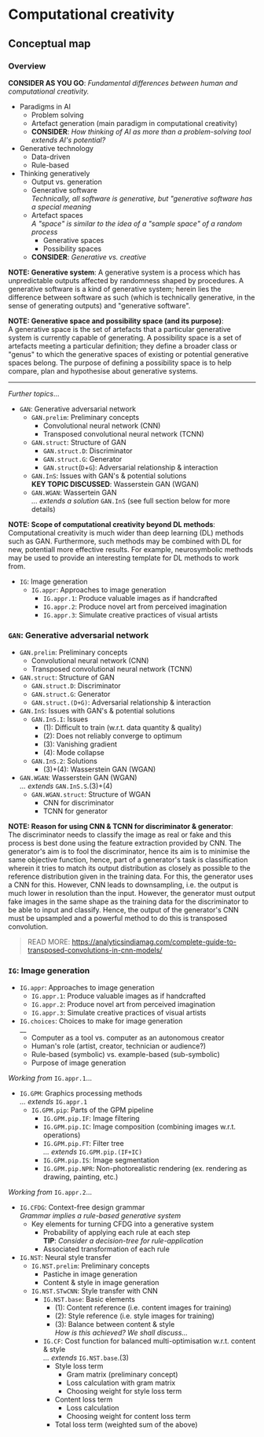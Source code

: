 # Computational creativity
## Conceptual map

### Overview
**CONSIDER AS YOU GO**: _Fundamental differences between human and computational creativity._

- Paradigms in AI
    - Problem solving
    - Artefact generation (main paradigm in computational creativity)
    - **CONSIDER**: _How thinking of AI as more than a problem-solving tool extends AI's potential?_
- Generative technology
    - Data-driven
    - Rule-based
 - Thinking generatively
    - Output vs. generation
    - Generative software <br> _Technically, all software is generative, but "generative software has a special meaning_
    - Artefact spaces <br> _A "space" is similar to the idea of a "sample space" of a random process_
        - Generative spaces
        - Possibility spaces
    - **CONSIDER**: _Generative vs. creative_
  
**NOTE: Generative system**: A generative system is a process which has unpredictable outputs affected by randomness shaped by procedures. A generative software is a kind of generative system; herein lies the difference between software as such (which is technically generative, in the sense of generating outputs) and "generative software".

**NOTE: Generative space and possibility space (and its purpose)**: <br> A generative space is the set of artefacts that a particular generative system is currently capable of generating. A possibility space is a set of artefacts meeting a particular definition; they define a broader class or "genus" to which the generative spaces of existing or potential generative spaces belong. The purpose of defining a possibility space is to help compare, plan and hypothesise about generative systems.

---

_Further topics_...

- `GAN`: Generative adversarial network
    - `GAN.prelim`: Preliminary concepts
        - Convolutional neural network (CNN)
        - Transposed convolutional neural network (TCNN)
    - `GAN.struct`: Structure of GAN
        - `GAN.struct.D`: Discriminator
        - `GAN.struct.G`: Generator
        - `GAN.struct`(`D`+`G`): Adversarial relationship & interaction
    - `GAN.InS`: Issues with GAN's & potential solutions <br> **KEY TOPIC DISCUSSED**: Wasserstein GAN (WGAN)
    - `GAN.WGAN`: Wassertein GAN <br> _... extends a solution_ `GAN.InS` (see full section below for more details)

**NOTE: Scope of computational creativity beyond DL methods**: <br> Computational creativity is much wider than deep learning (DL) methods such as GAN. Furthermore, such methods may be combined with DL for new, potentiall more effective results. For example, neurosymbolic methods may be used to provide an interesting template for DL methods to work from.

- `IG`: Image generation
    - `IG.appr`: Approaches to image generation
        - `IG.appr.1`: Produce valuable images as if handcrafted
        - `IG.appr.2`: Produce novel art from perceived imagination
        - `IG.appr.3`: Simulate creative practices of visual artists

### `GAN`: Generative adversarial network
- `GAN.prelim`: Preliminary concepts
    - Convolutional neural network (CNN)
    - Transposed convolutional neural network (TCNN)
- `GAN.struct`: Structure of GAN
    - `GAN.struct.D`: Discriminator
    - `GAN.struct.G`: Generator
    - `GAN.struct.(D+G)`: Adversarial relationship & interaction
- `GAN.InS`: Issues with GAN's & potential solutions
    - `GAN.InS.I`: Issues
        - (1): Difficult to train (w.r.t. data quantity & quality)
        - (2): Does not reliably converge to optimum
        - (3): Vanishing gradient
        - (4): Mode collapse
    - `GAN.InS.2`: Solutions
        - (3)+(4): Wasserstein GAN (WGAN)
- `GAN.WGAN`: Wasserstein GAN (WGAN) <br> _... extends_ `GAN.InS.S`.(3)+(4)
    - `GAN.WGAN.struct`: Structure of WGAN
        - CNN for discriminator
        - TCNN for generator

**NOTE: Reason for using CNN & TCNN for discriminator & generator**: <br> The discriminator needs to classify the image as real or fake and this process is best done using the feature extraction provided by CNN. The generator's aim is to fool the discriminator, hence its aim is to minimise the same objective function, hence, part of a generator's task is classification wherein it tries to match its output distribution as closely as possible to the reference distribution given in the training data. For this, the generator uses a CNN for this. However, CNN leads to downsampling, i.e. the output is much lower in resolution than the input. However, the generator must output fake images in the same shape as the training data for the discriminator to be able to input and classify. Hence, the output of the generator's CNN must be upsampled and a powerful method to do this is transposed convolution.

> READ MORE: https://analyticsindiamag.com/complete-guide-to-transposed-convolutions-in-cnn-models/

### `IG`: Image generation
- `IG.appr`: Approaches to image generation
    - `IG.appr.1`: Produce valuable images as if handcrafted
    - `IG.appr.2`: Produce novel art from perceived imagination
    - `IG.appr.3`: Simulate creative practices of visual artists
- `IG.choices`: Choices to make for image generation <br> __
    - Computer as a tool vs. computer as an autonomous creator
    - Human's role (artist, creator, technician or audience?)
    - Rule-based (symbolic) vs. example-based (sub-symbolic)
    - Purpose of image generation

_Working from_ `IG.appr.1`...

- `IG.GPM`: Graphics processing methods <br> _... extends_ `IG.appr.1`
    - `IG.GPM.pip`: Parts of the GPM pipeline
        - `IG.GPM.pip.IF`: Image filtering
        - `IG.GPM.pip.IC`: Image composition (combining images w.r.t. operations)
        - `IG.GPM.pip.FT`: Filter tree <br> _... extends_ `IG.GPM.pip.(IF+IC)`
        - `IG.GPM.pip.IS`: Image segmentation
        - `IG.GPM.pip.NPR`: Non-photorealistic rendering (ex. rendering as drawing, painting, etc.)

_Working from_ `IG.appr.2`...

- `IG.CFDG`: Context-free design grammar <br> _Grammar implies a rule-based generative system_
    - Key elements for turning CFDG into a generative system
        - Probability of applying each rule at each step <br> **TIP**: _Consider a decision-tree for rule-application_
        - Associated transformation of each rule
- `IG.NST`: Neural style transfer
    - `IG.NST.prelim`: Preliminary concepts
        - Pastiche in image generation
        - Content & style in image generation
    - `IG.NST.STwCNN`: Style transfer with CNN
        - `IG.NST.base`: Basic elements
            - (1): Content reference (i.e. content images for training)
            - (2): Style reference (i.e. style images for training)
            - (3): Balance between content & style <br> _How is this achieved? We shall discuss..._
        - `IG.CF`: Cost function for balanced multi-optimisation w.r.t. content & style <br> _... extends_ `IG.NST.base`.(3)
            - Style loss term
                - Gram matrix (preliminary concept)
                - Loss calculation with gram matrix
                - Choosing weight for style loss term
            - Content loss term
                - Loss calculation
                - Choosing weight for content loss term
            - Total loss term (weighted sum of the above)
